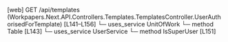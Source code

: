 [web] GET /api/templates  (Workpapers.Next.API.Controllers.Templates.TemplatesController.UserAuthorisedForTemplate)  [L141–L156]
  └─ uses_service UnitOfWork
    └─ method Table [L143]
  └─ uses_service UserService
    └─ method IsSuperUser [L151]

